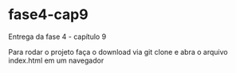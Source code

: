# fase4-cap9

Entrega da fase 4 - capítulo 9

Para rodar o projeto faça o download via git clone e abra o arquivo index.html em um navegador